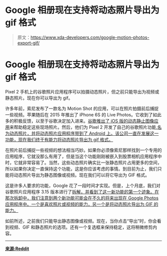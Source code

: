 # Google 相册现在支持将动态照片导出为 gif 格式

> 原文：<https://www.xda-developers.com/google-motion-photos-export-gif/>

# Google 相册现在支持将动态照片导出为 gif 格式

Pixel 2 手机上的谷歌照片应用程序可以拍摄动态照片，但之前只能导出为视频或静态照片。现在你可以导出为 gif。

许多年前，索尼发布了一款名为 Motion Shot 的应用，可以在照片拍摄前后捕捉一些视频。苹果随后在 2015 年推出了 iPhone 6S 的 Live Photos。它收到了如此多的积极反馈，以至于谷歌决定加入进来。[谷歌推出了 iOS 版的动态静止图像应用](https://www.xda-developers.com/motion-stills-stabilizing-live-photos-android/)来帮助稳定这些现场照片。然后，他们为 Pixel 2 开发了自己的谷歌照片功能[,名为动态照片，并将动态照片应用程序带到了 Android 上。该公司一直在发展这一功能，现在我们终于有能力将动态照片导出为 gif 格式。](https://www.xda-developers.com/google-pixel-2-xl-announced-price/)

在照片前后捕捉一些视频的想法相当巧妙。如果你必须像索尼那样找到一个专用的应用程序，它就没那么有用了，但是当这个功能刚刚被嵌入到股票相机应用程序中时，它就非常容易了。当然，这些动态照片确实比一张静态照片占用更多的空间，所以如果你决定一直保持这个功能，这是你应该考虑的事情。到目前为止，我们只能将动态照片导出为静态图像或视频。现在我们可以将它导出为 GIF 格式。

这是许多人要求的功能，Google 花了一段时间才实现。但是，上个月底，我们对谷歌照片应用程序 3.15 版本进行了[拆解，并看到了这一新功能的第一个迹象。在那次拆卸中，我们注意到两个新功能可能会在不久的将来出现在 Google Photos 应用程序中。一个是喜欢照片或视频的能力，另一个是将动态照片导出为 GIF 的能力。](https://www.xda-developers.com/google-photos-like-photos-shared-albums-export-motion-photos-gifs/)

如前所述，之前我们只能导出静态图像或视频。现在，当你点击“导出”时，你会看到视频、GIF 和静态照片的选项。还有一个复选框来保持稳定，这将稍微修剪内容。

* * *

[**来源:Reddit**](https://www.reddit.com/r/Android/comments/82lw97/google_photos_now_export_animated_pics_to_gifs/)